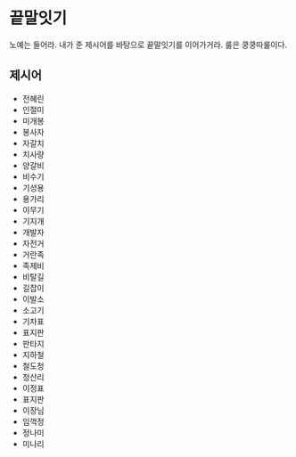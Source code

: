 # 끝말잇기

노예는 들어라. 내가 준 제시어를 바탕으로 끝말잇기를 이어가거라. 룰은 쿵쿵따룰이다. 



## 제시어 

- 전혜린
- 인절미
- 미개봉
- 봉사자
- 자갈치
- 치사량
- 양갈비
- 비수기
- 기성용
- 용가리
- 이무기
- 기지개
- 개발자
- 자전거
- 거란족
- 족제비
- 비탈길
- 길잡이
- 이발소
- 소고기
- 기차표
- 표지판
- 판타지
- 지하철
- 철도청
- 청산리
- 이정표
- 표지판
- 이장님
- 임꺽정
- 정나미
- 미나리
